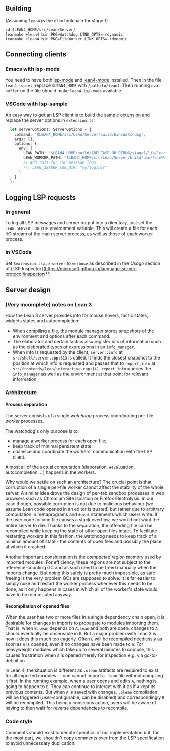 ## Building

(Assuming `lean4` is the `elan` toolchain for stage 1)
```
cd $LEAN4_HOME/src/Lean/Server/
leanmake +lean4 bin PKG=Watchdog LINK_OPTS=-rdynamic
leanmake +lean4 bin PKG=FileWorker LINK_OPTS=-rdynamic
```

## Connecting clients

### Emacs with lsp-mode

You need to have both [lsp-mode](https://github.com/emacs-lsp/lsp-mode) and [lean4-mode](https://github.com/leanprover/lean4/tree/master/lean4-mode) installed.
Then in the file `lean4-lsp.el`, replace `$LEAN4_HOME` with `/path/to/lean4`.
Then running `eval-buffer` on the file should make `lean4-lsp-mode` available.

### VSCode with lsp-sample

An easy way to get an LSP client is to build the [sample extension](https://github.com/Microsoft/vscode-extension-samples/tree/master/lsp-sample) and replace the server options in `extension.ts`:

```typescript
  let serverOptions: ServerOptions = {
    command: "$LEAN4_HOME/src/Lean/Server/build/bin/Watchdog",
    args: [],
    options: {
      env: {
        LEAN_PATH: "$LEAN4_HOME/build/$RELEASE_OR_DEBUG/stage1/lib/lean/",
        LEAN_WORKER_PATH: "$LEAN4_HOME/src/Lean/Server/build/bin/FileWorker"
        // Add this for LSP message logs
        //, LEAN_SERVER_LOG_DIR: "my/log/dir"
      }
    }
  };
```

## Logging LSP requests

### In general

To log all LSP messages and server output into a directory, just set the `LEAN_SERVER_LOG_DIR` environment variable. This will create a file for each I/O stream of the main server process, as well as those of each worker process.

### In VSCode

Set `$extension.trace.server` to `verbose` as described in the *Usage* section of [LSP Inspector](https://microsoft.github.io/language-server-protocol/inspector/**.

## Server design

### (Very incomplete) notes on Lean 3

How the Lean 3 server provides info for mouse hovers, tactic states, widgets states and autocompletion:
- When compiling a file, the module manager stores *snapshots* of the environment and options
  after each command.
- The elaborator and certain tactics also register bits of information such as the elaborated types
  of expressions in an `info_manager`.
- When info is requested by the client, `server::info` at `src/shell/server.cpp:613` is called.
  It finds the closest snapshot to the position at which info is requested and passes
  that to `report_info` at `src/frontends/lean/interactive.cpp:141`. `report_info` queries
  the `info_manager` as well as the environment at that point for relevant information.

### Architecture

#### Process separation

The server consists of a single *watchdog* process coordinating per-file *worker* processes.

The watchdog's only purpose is to:
- manage a worker process for each open file;
- keep track of minimal persistent state;
- coalesce and coordinate the workers' communication with the LSP client.

Almost all of the actual computation (elaboration, `#eval`uation, autocompletion, ..) happens in the workers.

Why would we settle on such an architecture? The crucial point is that corruption of a single per-file worker cannot affect the stability of the whole server. A similar idea drove the design of per-tab sandbox processes in web browsers such as Chromium Site Isolation or Firefox Electrolysis. In our case though, possible corruption is not due to malicious behaviour (we assume Lean code opened in an editor is trusted) but rather due to arbitrary computation in metaprograms and `#eval` statements which users write. If the user code for one file causes a stack overflow, we would not want the entire server to die. Thanks to the separation, the offending file can be recompiled while keeping the state of other open files intact. To facilitate restarting workers in this fashion, the watchdog needs to keep track of a minimal amount of state - the contents of open files and possibly the place at which it crashed.

Another important consideration is the *compacted region* memory used by imported modules. For efficiency, these regions are not subject to the reference-counting GC and as such need to be freed manually when the imports change. But doing this safely is pretty much impossible, as safe freeing is the very problem GCs are supposed to solve. It is far easier to simply nuke and restart the worker process whenever this needs to be done, as it only happens in cases in which all of the worker's state would have to be recomputed anyway.

#### Recompilation of opened files

When the user has two or more files in a single dependency chain open, it is desirable for changes in imports to propagate to modules importing them. That is, when `B.lean` depends on `A.lean` and both are open, changes to `A` should eventually be observable in `B`. But a major problem with Lean 3 is how it does this much too eagerly. Often `B` will be recompiled needlessly as soon as `A` is opened, even if no changes have been made to `A`. For heavyweight modules which take up to several minutes to compile, this causes frustration when `A` is opened merely for inspection e.g. via go-to-definition.

In Lean 4, the situation is different as `.olean` artifacts are required to exist for all imported modules -- one cannot import a `.lean` file without compiling it first. In the running example, when a user opens and edits `A`, nothing is going to happen to `B`. They can continue to interact with it as if `A` kept its previous contents. But when `A` is saved with changes, `.olean` compilation will be triggered (user-configurable, can be disabled) and correspondingly `B` will be recompiled. This being a conscious action, users will be aware of having to then wait for reverse dependencies to recompile.

### Code style

Comments should exist to denote specifics of our implementation but, for
the most part, we shouldn't copy comments over from the LSP specification
to avoid unnecessary duplication.
